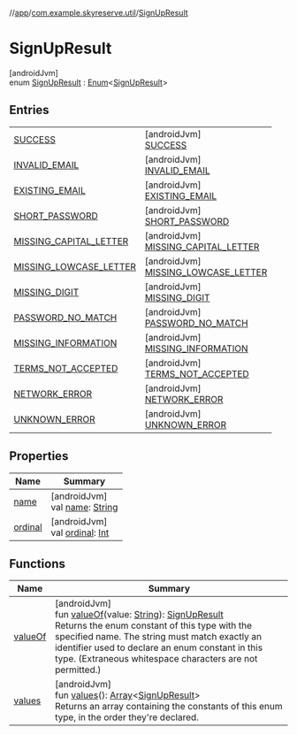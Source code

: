 //[app](../../../index.md)/[com.example.skyreserve.util](../index.md)/[SignUpResult](index.md)

# SignUpResult

[androidJvm]\
enum [SignUpResult](index.md) : [Enum](https://kotlinlang.org/api/latest/jvm/stdlib/kotlin/-enum/index.html)&lt;[SignUpResult](index.md)&gt;

## Entries

| | |
|---|---|
| [SUCCESS](-s-u-c-c-e-s-s/index.md) | [androidJvm]<br>[SUCCESS](-s-u-c-c-e-s-s/index.md) |
| [INVALID_EMAIL](-i-n-v-a-l-i-d_-e-m-a-i-l/index.md) | [androidJvm]<br>[INVALID_EMAIL](-i-n-v-a-l-i-d_-e-m-a-i-l/index.md) |
| [EXISTING_EMAIL](-e-x-i-s-t-i-n-g_-e-m-a-i-l/index.md) | [androidJvm]<br>[EXISTING_EMAIL](-e-x-i-s-t-i-n-g_-e-m-a-i-l/index.md) |
| [SHORT_PASSWORD](-s-h-o-r-t_-p-a-s-s-w-o-r-d/index.md) | [androidJvm]<br>[SHORT_PASSWORD](-s-h-o-r-t_-p-a-s-s-w-o-r-d/index.md) |
| [MISSING_CAPITAL_LETTER](-m-i-s-s-i-n-g_-c-a-p-i-t-a-l_-l-e-t-t-e-r/index.md) | [androidJvm]<br>[MISSING_CAPITAL_LETTER](-m-i-s-s-i-n-g_-c-a-p-i-t-a-l_-l-e-t-t-e-r/index.md) |
| [MISSING_LOWCASE_LETTER](-m-i-s-s-i-n-g_-l-o-w-c-a-s-e_-l-e-t-t-e-r/index.md) | [androidJvm]<br>[MISSING_LOWCASE_LETTER](-m-i-s-s-i-n-g_-l-o-w-c-a-s-e_-l-e-t-t-e-r/index.md) |
| [MISSING_DIGIT](-m-i-s-s-i-n-g_-d-i-g-i-t/index.md) | [androidJvm]<br>[MISSING_DIGIT](-m-i-s-s-i-n-g_-d-i-g-i-t/index.md) |
| [PASSWORD_NO_MATCH](-p-a-s-s-w-o-r-d_-n-o_-m-a-t-c-h/index.md) | [androidJvm]<br>[PASSWORD_NO_MATCH](-p-a-s-s-w-o-r-d_-n-o_-m-a-t-c-h/index.md) |
| [MISSING_INFORMATION](-m-i-s-s-i-n-g_-i-n-f-o-r-m-a-t-i-o-n/index.md) | [androidJvm]<br>[MISSING_INFORMATION](-m-i-s-s-i-n-g_-i-n-f-o-r-m-a-t-i-o-n/index.md) |
| [TERMS_NOT_ACCEPTED](-t-e-r-m-s_-n-o-t_-a-c-c-e-p-t-e-d/index.md) | [androidJvm]<br>[TERMS_NOT_ACCEPTED](-t-e-r-m-s_-n-o-t_-a-c-c-e-p-t-e-d/index.md) |
| [NETWORK_ERROR](-n-e-t-w-o-r-k_-e-r-r-o-r/index.md) | [androidJvm]<br>[NETWORK_ERROR](-n-e-t-w-o-r-k_-e-r-r-o-r/index.md) |
| [UNKNOWN_ERROR](-u-n-k-n-o-w-n_-e-r-r-o-r/index.md) | [androidJvm]<br>[UNKNOWN_ERROR](-u-n-k-n-o-w-n_-e-r-r-o-r/index.md) |

## Properties

| Name | Summary |
|---|---|
| [name](-u-n-k-n-o-w-n_-e-r-r-o-r/index.md#-372974862%2FProperties%2F510797961) | [androidJvm]<br>val [name](-u-n-k-n-o-w-n_-e-r-r-o-r/index.md#-372974862%2FProperties%2F510797961): [String](https://kotlinlang.org/api/latest/jvm/stdlib/kotlin/-string/index.html) |
| [ordinal](-u-n-k-n-o-w-n_-e-r-r-o-r/index.md#-739389684%2FProperties%2F510797961) | [androidJvm]<br>val [ordinal](-u-n-k-n-o-w-n_-e-r-r-o-r/index.md#-739389684%2FProperties%2F510797961): [Int](https://kotlinlang.org/api/latest/jvm/stdlib/kotlin/-int/index.html) |

## Functions

| Name | Summary |
|---|---|
| [valueOf](value-of.md) | [androidJvm]<br>fun [valueOf](value-of.md)(value: [String](https://kotlinlang.org/api/latest/jvm/stdlib/kotlin/-string/index.html)): [SignUpResult](index.md)<br>Returns the enum constant of this type with the specified name. The string must match exactly an identifier used to declare an enum constant in this type. (Extraneous whitespace characters are not permitted.) |
| [values](values.md) | [androidJvm]<br>fun [values](values.md)(): [Array](https://kotlinlang.org/api/latest/jvm/stdlib/kotlin/-array/index.html)&lt;[SignUpResult](index.md)&gt;<br>Returns an array containing the constants of this enum type, in the order they're declared. |

